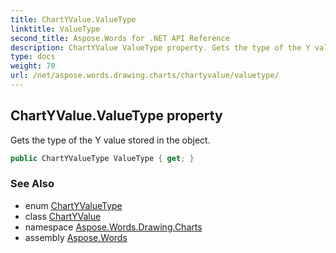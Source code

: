 ```yaml
---
title: ChartYValue.ValueType
linktitle: ValueType
second_title: Aspose.Words for .NET API Reference
description: ChartYValue ValueType property. Gets the type of the Y value stored in the object in C#.
type: docs
weight: 70
url: /net/aspose.words.drawing.charts/chartyvalue/valuetype/
---
```

## ChartYValue.ValueType property

Gets the type of the Y value stored in the object.

```csharp
public ChartYValueType ValueType { get; }
```

### See Also

* enum [ChartYValueType](../../chartyvaluetype/)
* class [ChartYValue](../)
* namespace [Aspose.Words.Drawing.Charts](../../chartyvalue/)
* assembly [Aspose.Words](../../../)
